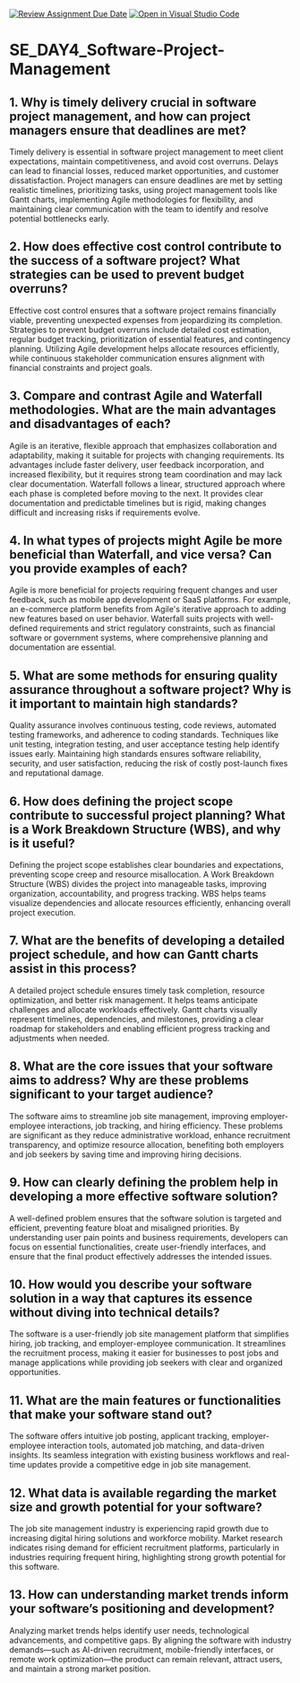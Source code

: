 [![Review Assignment Due Date](https://classroom.github.com/assets/deadline-readme-button-22041afd0340ce965d47ae6ef1cefeee28c7c493a6346c4f15d667ab976d596c.svg)](https://classroom.github.com/a/9pw6JKcu)
[![Open in Visual Studio Code](https://classroom.github.com/assets/open-in-vscode-2e0aaae1b6195c2367325f4f02e2d04e9abb55f0b24a779b69b11b9e10269abc.svg)](https://classroom.github.com/online_ide?assignment_repo_id=18414521&assignment_repo_type=AssignmentRepo)
# SE_DAY4_Software-Project-Management
## 1. Why is timely delivery crucial in software project management, and how can project managers ensure that deadlines are met?

Timely delivery is essential in software project management to meet client expectations, maintain competitiveness, and avoid cost overruns. Delays can lead to financial losses, reduced market opportunities, and customer dissatisfaction. Project managers can ensure deadlines are met by setting realistic timelines, prioritizing tasks, using project management tools like Gantt charts, implementing Agile methodologies for flexibility, and maintaining clear communication with the team to identify and resolve potential bottlenecks early.

## 2. How does effective cost control contribute to the success of a software project? What strategies can be used to prevent budget overruns?

Effective cost control ensures that a software project remains financially viable, preventing unexpected expenses from jeopardizing its completion. Strategies to prevent budget overruns include detailed cost estimation, regular budget tracking, prioritization of essential features, and contingency planning. Utilizing Agile development helps allocate resources efficiently, while continuous stakeholder communication ensures alignment with financial constraints and project goals.

## 3. Compare and contrast Agile and Waterfall methodologies. What are the main advantages and disadvantages of each?

Agile is an iterative, flexible approach that emphasizes collaboration and adaptability, making it suitable for projects with changing requirements. Its advantages include faster delivery, user feedback incorporation, and increased flexibility, but it requires strong team coordination and may lack clear documentation. Waterfall follows a linear, structured approach where each phase is completed before moving to the next. It provides clear documentation and predictable timelines but is rigid, making changes difficult and increasing risks if requirements evolve.

## 4. In what types of projects might Agile be more beneficial than Waterfall, and vice versa? Can you provide examples of each?

Agile is more beneficial for projects requiring frequent changes and user feedback, such as mobile app development or SaaS platforms. For example, an e-commerce platform benefits from Agile's iterative approach to adding new features based on user behavior. Waterfall suits projects with well-defined requirements and strict regulatory constraints, such as financial software or government systems, where comprehensive planning and documentation are essential.

## 5. What are some methods for ensuring quality assurance throughout a software project? Why is it important to maintain high standards?

Quality assurance involves continuous testing, code reviews, automated testing frameworks, and adherence to coding standards. Techniques like unit testing, integration testing, and user acceptance testing help identify issues early. Maintaining high standards ensures software reliability, security, and user satisfaction, reducing the risk of costly post-launch fixes and reputational damage.

## 6. How does defining the project scope contribute to successful project planning? What is a Work Breakdown Structure (WBS), and why is it useful?

Defining the project scope establishes clear boundaries and expectations, preventing scope creep and resource misallocation. A Work Breakdown Structure (WBS) divides the project into manageable tasks, improving organization, accountability, and progress tracking. WBS helps teams visualize dependencies and allocate resources efficiently, enhancing overall project execution.

## 7. What are the benefits of developing a detailed project schedule, and how can Gantt charts assist in this process?

A detailed project schedule ensures timely task completion, resource optimization, and better risk management. It helps teams anticipate challenges and allocate workloads effectively. Gantt charts visually represent timelines, dependencies, and milestones, providing a clear roadmap for stakeholders and enabling efficient progress tracking and adjustments when needed.

## 8. What are the core issues that your software aims to address? Why are these problems significant to your target audience?

The software aims to streamline job site management, improving employer-employee interactions, job tracking, and hiring efficiency. These problems are significant as they reduce administrative workload, enhance recruitment transparency, and optimize resource allocation, benefiting both employers and job seekers by saving time and improving hiring decisions.

## 9. How can clearly defining the problem help in developing a more effective software solution?

A well-defined problem ensures that the software solution is targeted and efficient, preventing feature bloat and misaligned priorities. By understanding user pain points and business requirements, developers can focus on essential functionalities, create user-friendly interfaces, and ensure that the final product effectively addresses the intended issues.

## 10. How would you describe your software solution in a way that captures its essence without diving into technical details?

The software is a user-friendly job site management platform that simplifies hiring, job tracking, and employer-employee communication. It streamlines the recruitment process, making it easier for businesses to post jobs and manage applications while providing job seekers with clear and organized opportunities.

## 11. What are the main features or functionalities that make your software stand out?

The software offers intuitive job posting, applicant tracking, employer-employee interaction tools, automated job matching, and data-driven insights. Its seamless integration with existing business workflows and real-time updates provide a competitive edge in job site management.

## 12. What data is available regarding the market size and growth potential for your software?

The job site management industry is experiencing rapid growth due to increasing digital hiring solutions and workforce mobility. Market research indicates rising demand for efficient recruitment platforms, particularly in industries requiring frequent hiring, highlighting strong growth potential for this software.

## 13. How can understanding market trends inform your software’s positioning and development?

Analyzing market trends helps identify user needs, technological advancements, and competitive gaps. By aligning the software with industry demands—such as AI-driven recruitment, mobile-friendly interfaces, or remote work optimization—the product can remain relevant, attract users, and maintain a strong market position.
